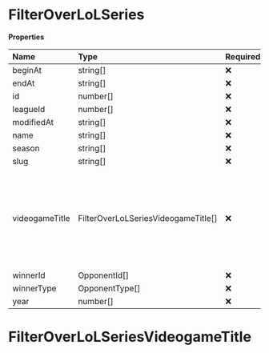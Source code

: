 # FilterOverLoLSeries

**Properties**

| Name           | Type                                | Required | Description                                                                                              |
| :------------- | :---------------------------------- | :------- | :------------------------------------------------------------------------------------------------------- |
| beginAt        | string[]                            | ❌       |                                                                                                          |
| endAt          | string[]                            | ❌       |                                                                                                          |
| id             | number[]                            | ❌       |                                                                                                          |
| leagueId       | number[]                            | ❌       |                                                                                                          |
| modifiedAt     | string[]                            | ❌       |                                                                                                          |
| name           | string[]                            | ❌       |                                                                                                          |
| season         | string[]                            | ❌       |                                                                                                          |
| slug           | string[]                            | ❌       |                                                                                                          |
| videogameTitle | FilterOverLoLSeriesVideogameTitle[] | ❌       | A videogame title id or slug. <br/>Only for `/csgo/*`, `/codmw/*`, `/fifa/*` and `/ow/*` endpoints <br/> |
| winnerId       | OpponentId[]                        | ❌       |                                                                                                          |
| winnerType     | OpponentType[]                      | ❌       |                                                                                                          |
| year           | number[]                            | ❌       |                                                                                                          |

# FilterOverLoLSeriesVideogameTitle
